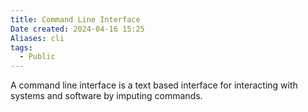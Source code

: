 ```yaml
---
title: Command Line Interface
Date created: 2024-04-16 15:25
Aliases: cli
tags: 
  - Public
---
```


A command line interface is a text based interface for interacting with systems and software by imputing commands.
